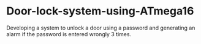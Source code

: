 # Door-lock-system-using-ATmega16
Developing a system to unlock a door using a password and generating an alarm if the password is entered wrongly 3 times.
